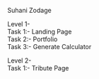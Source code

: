 Suhani Zodage

Level 1-  
Task 1:- Landing Page  
Task 2:- Portfolio    
Task 3:-  Generate Calculator  

Level 2-    
Task 1:- Tribute Page  
